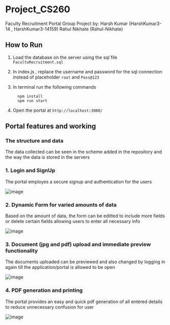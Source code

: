 # Project_CS260
Faculty Recruitment Portal
Group Project by:
Harsh Kumar (HarshKumar3-14 , HarshKumar3-14159)
Rahul Nikhate (Rahul-Nikhate)

## How to Run
1. Load the database on the server using the sql file `FacultuRecruitment.sql`
2. In index.js , replace the username and password for the sql connection instead of placeholder `root` and `Pass@123`
3. In terminal run the following commands
   
         npm install
         npm run start

4. Open the portal at `http://localhost:3000/`


## Portal features and working

### The structure and data
The data collected can be seen in the scheme added in the repository and the way the data is stored in the servers

### 1. Login and SignUp
The portal employes a secure signup and authentication for the users

![image](https://github.com/HarshKumar3-14159/Project_CS260/assets/153074343/1f0dd5ff-0239-4c0e-ad17-4a7f1d9043b3)

### 2. Dynamic Form for varied amounts of data
Based on the amount of data, the form can be editted to include more fields or delete certain fields allowing users to enter all necessary info

![image](https://github.com/HarshKumar3-14159/Project_CS260/assets/153074343/5e9cf22b-cce3-4ce3-a6c7-64f4a5d1c7dc)

### 3. Document (jpg and pdf) upload and immediate preview functionality
The documents uploaded can be previewed and also changed by logging in again till the application/portal is allowed to be open

![image](https://github.com/HarshKumar3-14159/Project_CS260/assets/153074343/43632391-51e3-4eaf-aaab-10b3bb775e6d)

### 4. PDF generation and printing
The portal provides an easy and quick pdf generation of all entered details to reduce unnecessary confusion for user

![image](https://github.com/HarshKumar3-14159/Project_CS260/assets/153074343/8a7a292e-cade-41ed-ba6e-6202b4cfbd97)
